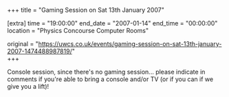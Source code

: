 +++
title = "Gaming Session on Sat 13th January 2007"

[extra]
time = "19:00:00"
end_date = "2007-01-14"
end_time = "00:00:00"
location = "Physics Concourse Computer Rooms"

original = "https://uwcs.co.uk/events/gaming-session-on-sat-13th-january-2007-1474488987819/"    
+++

Console session, since there's no gaming session... please indicate in comments if you're able to bring a console and/or TV (or if you can if we give you a lift)\!


